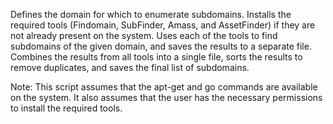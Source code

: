 Defines the domain for which to enumerate subdomains.
Installs the required tools (Findomain, SubFinder, Amass, and AssetFinder) if they are not already present on the system.
Uses each of the tools to find subdomains of the given domain, and saves the results to a separate file.
Combines the results from all tools into a single file, sorts the results to remove duplicates, and saves the final list of subdomains.

Note: This script assumes that the apt-get and go commands are available on the system. It also assumes that the user has the necessary permissions to install the required tools.
